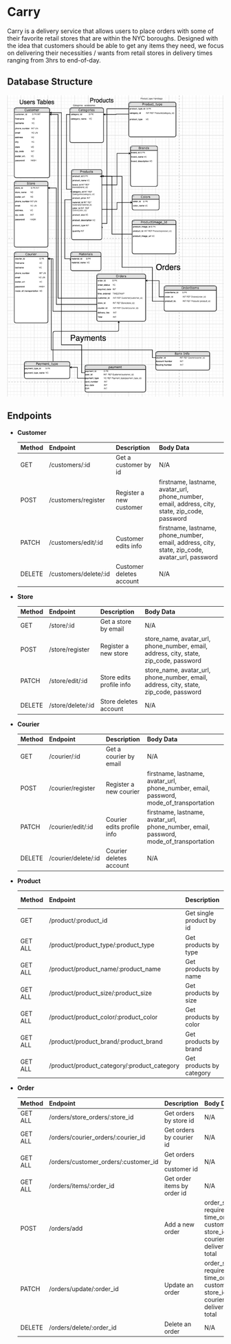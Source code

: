 # Carry


Carry is a delivery service that allows users to place orders with some of their favorite retail stores that are within the NYC boroughs. Designed with the idea that customers should be able to get any items they need, we focus on delivering their necessities / wants from retail stores in delivery times ranging from 3hrs to end-of-day.

## Database Structure
![database_schema](./database-schema.png)

## Endpoints


- **Customer**

    | Method | Endpoint             | Description              | Body Data     |
    | ------ | -------------------- | ------------------------ | ------------- |
    | GET    |/customers/:id        | Get a customer by id     | N/A           |
    | POST   |/customers/register   | Register a new customer  | firstname, lastname, avatar_url, phone_number, email, address, city, state, zip_code, password |
    | PATCH  |/customers/edit/:id   | Customer edits info      | firstname, lastname, phone_number, email, address, city, state, zip_code, avatar_url, password |
    | DELETE |/customers/delete/:id | Customer deletes account | N/A           |

- **Store**

    | Method | Endpoint           | Description                | Body Data     |
    | ------ | ------------------ | -------------------------- | ------------- |
    | GET    | /store/:id         | Get a store by email       | N/A           |
    | POST   | /store/register    | Register a new store       | store_name, avatar_url, phone_number, email, address, city, state, zip_code, password |
    | PATCH  | /store/edit/:id    | Store edits profile info   | store_name, avatar_url, phone_number, email, address, city, state, zip_code, password |
    | DELETE | /store/delete/:id  | Store deletes account      | N/A           |

- **Courier**

    | Method | Endpoint           | Description                | Body Data     |
    | ------ | ------------------ | -------------------------- | ------------- |
    | GET    | /courier/:id       | Get a courier by email     | N/A           |
    | POST   | /courier/register  | Register a new courier     | firstname, lastname, avatar_url, phone_number, email, password, mode_of_transportation |
    | PATCH  | /courier/edit/:id  | Courier edits profile info | firstname, lastname, avatar_url, phone_number, email, password, mode_of_transportation |
    | DELETE | /courier/delete/:id| Courier deletes account    | N/A           |

- **Product**

    | Method  | Endpoint                                    | Description              | Body Data     |
    | ------- | ------------------------------------------- | ------------------------ | ------------- |
    | GET     | /product/:product_id                        | Get single product by id | N/A           |
    | GET ALL | /product/product_type/:product_type         | Get products by type     | N/A           |
    | GET ALL | /product/product_name/:product_name         | Get products by name     | N/A           |
    | GET ALL | /product/product_size/:product_size         | Get products by size     | N/A           |
    | GET ALL | /product/product_color/:product_color       | Get products by color    | N/A           |
    | GET ALL | /product/product_brand/:product_brand       | Get products by brand    | N/A           |
    | GET ALL | /product/product_category/:product_category | Get products by category | N/A           |

- **Order**

    | Method  | Endpoint                             | Description                 | Body Data     |
    | ------- | ------------------------------------ | --------------------------- | ------------- |
    | GET ALL | /orders/store_orders/:store_id       | Get orders by store id      | N/A           |
    | GET ALL | /orders/courier_orders/:courier_id   | Get orders by courier id    | N/A           |
    | GET ALL | /orders/customer_orders/:customer_id | Get orders by customer id   | N/A           |
    | GET ALL | /orders/items/:order_id              | Get order items by order id | N/A           |
    | POST    | /orders/add                          | Add a new order             | order_status, required_date, time_ordered, customer_id, store_id, courier_id, delivery_id, total |
    | PATCH   | /orders/update/:order_id             | Update an order             | order_status, required_date, time_ordered, customer_id, store_id, courier_id, delivery_id, total |
    | DELETE  | /orders/delete/:order_id             | Delete an order             | N/A           |